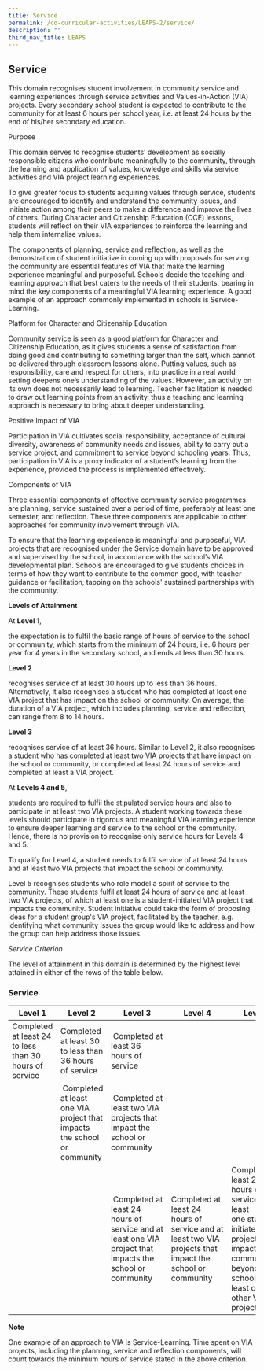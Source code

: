 ```yaml
---
title: Service
permalink: /co-curricular-activities/LEAPS-2/service/
description: ""
third_nav_title: LEAPS
---
```


## Service 

This domain recognises student involvement in community service and learning experiences through service activities and Values-in-Action (VIA) projects. Every secondary school student is expected to contribute to the community for at least 6 hours per school year, i.e. at least 24 hours by the end of his/her secondary education. 

Purpose

This domain serves to recognise students’ development as socially responsible citizens who contribute meaningfully to the community, through the learning and application of values, knowledge and skills via service activities and VIA project learning experiences. 

To give greater focus to students acquiring values through service, students are encouraged to identify and understand the community issues, and initiate action among their peers to make a difference and improve the lives of others. During Character and Citizenship Education (CCE) lessons, students will reflect on their VIA experiences to reinforce the learning and help them internalise values. 

The components of planning, service and reflection, as well as the demonstration of student initiative in coming up with proposals for serving the community are essential features of VIA that make the learning experience meaningful and purposeful. Schools decide the teaching and learning approach that best caters to the needs of their students, bearing in mind the key components of a meaningful VIA learning experience. A good example of an approach commonly implemented in schools is Service-Learning.

Platform for Character and Citizenship Education

Community service is seen as a good platform for Character and Citizenship Education, as it gives students a sense of satisfaction from doing good and contributing to something larger than the self, which cannot be delivered through classroom lessons alone. Putting values, such as responsibility, care and respect for others, into practice in a real world setting deepens one’s understanding of the values. However, an activity on its own does not necessarily lead to learning. Teacher facilitation is needed to draw out learning points from an activity, thus a teaching and learning approach is necessary to bring about deeper understanding.

Positive Impact of VIA

Participation in VIA cultivates social responsibility, acceptance of cultural diversity, awareness of community needs and issues, ability to carry out a service project, and commitment to service beyond schooling years. Thus, participation in VIA is a proxy indicator of a student’s learning from the experience, provided the process is implemented effectively.

Components of VIA

Three essential components of effective community service programmes are planning, service sustained over a period of time, preferably at least one semester, and reflection. These three components are applicable to other approaches for community involvement through VIA. 

To ensure that the learning experience is meaningful and purposeful, VIA projects that are recognised under the Service domain have to be approved and supervised by the school, in accordance with the school’s VIA developmental plan. Schools are encouraged to give students choices in terms of how they want to contribute to the common good, with teacher guidance or facilitation, tapping on the schools' sustained partnerships with the community.

**Levels of Attainment**

At **Level 1**,

the expectation is to fulfil the basic range of hours of service to the school or community, which starts from the minimum of 24 hours, i.e. 6 hours per year for 4 years in the secondary school, and ends at less than 30 hours. 

**Level 2** 

recognises service of at least 30 hours up to less than 36 hours. Alternatively, it also recognises a student who has completed at least one VIA project that has impact on the school or community. On average, the duration of a VIA project, which includes planning, service and reflection, can range from 8 to 14 hours. 

**Level 3** 

recognises service of at least 36 hours. Similar to Level 2, it also recognises a student who has completed at least two VIA projects that have impact on the school or community, or completed at least 24 hours of service and completed at least a VIA project.

At **Levels 4 and 5**,

students are required to fulfil the stipulated service hours and also to participate in at least two VIA projects. A student working towards these levels should participate in rigorous and meaningful VIA learning experience to ensure deeper learning and service to the school or the community. Hence, there is no provision to recognise only service hours for Levels 4 and 5.  

To qualify for Level 4, a student needs to fulfil service of at least 24 hours and at least two VIA projects that impact the school or community. 

Level 5 recognises students who role model a spirit of service to the community. These students fulfil at least 24 hours of service and at least two VIA projects, of which at least one is a student-initiated VIA project that impacts the community. Student initiative could take the form of proposing ideas for a student group's VIA project, facilitated by the teacher, e.g. identifying what community issues the group would like to address and how the group can help address those issues. 

_Service Criterion_

The level of attainment in this domain is determined by the highest level attained in either of the rows of the table below.

### Service 



| Level 1 | Level 2 | Level 3 | Level 4 | Level 5 |
| -------- | -------- | -------- | -------- | -------- |
| Completed at least 24 to less than 30 hours of service  | Completed at least 30 to less than 36 hours of service      |  Completed at least 36 hours of service    |  |  |
|  |  Completed at least one VIA project that impacts the school or community      |  Completed at least two VIA projects that impact the school or community   |  |  |
|  |    |  Completed at least 24 hours of service and at least one VIA project that impacts the school or community   | Completed at least 24 hours of service and at least two VIA projects that impact the school or community | Completed at least 24 hours of service and at least one student-initiated VIA project that impact the community beyond the school and at least one other VIA project |

**Note**

One example of an approach to VIA is Service-Learning. Time spent on VIA projects, including the planning, service and reflection components, will count towards the minimum hours of service stated in the above criterion.